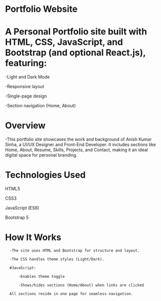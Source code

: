 # Portfolio Website

# A Personal Portfolio site built with HTML, CSS, JavaScript, and Bootstrap (and optional React.js), featuring:

-Light and Dark Mode

-Responsive layout

-Single-page design

-Section navigation (Home, About)

# Overview
-This portfolio site showcases the work and background of Anish Kumar Sinha, a UI/UX Designer and Front-End Developer. It includes sections like Home, About, Resume, Skills, Projects, and Contact, making it an ideal digital space for personal branding.

# Technologies Used

  HTML5

  CSS3

  JavaScript (ES6)

  Bootstrap 5

  # How It Works
      -The site uses HTML and Bootstrap for structure and layout.
      
      -The CSS handles theme styles (Light/Dark).
      
      #JavaScript:
      
          -Enables theme toggle
          
          -Shows/hides sections (Home/About) when links are clicked
      
      All sections reside in one page for seamless navigation.
